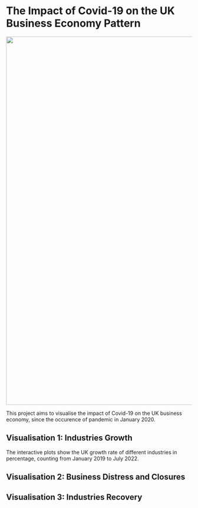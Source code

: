 # The Impact of Covid-19 on the UK Business Economy Pattern 

<img src="https://www.wbcsd.org/var/site/storage/images/wbcsd-covid-19-response-program/142857-8-eng-GB/WBCSD-COVID-19-Response-Program_i1140.jpg" align="center" width="1000" /></a>

This project aims to visualise the impact of Covid-19 on the UK business economy, since the occurence of pandemic in January 2020. 

## Visualisation 1: Industries Growth

The interactive plots show the UK growth rate of different industries in percentage, counting from January 2019 to July 2022.

## Visualisation 2: Business Distress and Closures



## Visualisation 3: Industries Recovery

